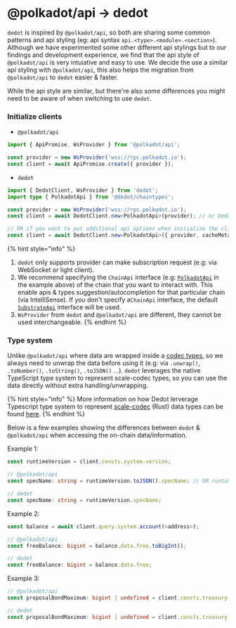 # @polkadot/api -> dedot

`dedot` is inspired by `@polkadot/api`, so both are sharing some common patterns and api styling (eg: api syntax `api.<type>.<module>.<section>`). Although we have experimented some other different api stylings but to our findings and development experience, we find that the api style of `@polkadot/api` is very intuiative and easy to use. We decide the use a similar api styling with `@polkadot/api`, this also helps the migration from `@polkadot/api` to `dedot` easier & faster.

While the api style are similar, but there're also some differences you might need to be aware of when switching to use `dedot`.

### Initialize clients

* `@polkadot/api`

```typescript
import { ApiPromise, WsProvider } from '@polkadot/api';

const provider = new WsProvider('wss://rpc.polkadot.io');
const client = await ApiPromise.create({ provider });
```

* `dedot`

```typescript
import { DedotClient, WsProvider } from 'dedot';
import type { PolkadotApi } from '@dedot/chaintypes';

const provider = new WsProvider('wss://rpc.polkadot.io');
const client = await DedotClient.new<PolkadotApi>(provider); // or DedotClient.create(...) if you prefer

// OR if you want to put additional api options when initialize the client
const client = await DedotClient.new<PolkadotApi>({ provider, cacheMetadata: true });
```

{% hint style="info" %}
1. `dedot` only supports provider can make subscription request (e.g: via WebSocket or light client).&#x20;
2. We recommend specifying the `ChainApi` interface (e.g: [`PolkadotApi`](https://github.com/dedotdev/chaintypes/blob/main/packages/chaintypes/src/polkadot/index.d.ts) in the example above) of the chain that you want to interact with. This enable apis & types suggestion/autocompletion for that particular chain (via IntelliSense). If you don't specify a`ChainApi` interface, the default [`SubstrateApi`](https://github.com/dedotdev/dedot/blob/a762faf8f6af40d3e4ef163bd538b270a5ca31e8/packages/chaintypes/src/substrate/index.d.ts) interface will be used.
3. `WsProvider` from `dedot` and `@polkadot/api` are different, they cannot be used interchangeable.
{% endhint %}

### Type system

Unlike `@polkadot/api` where data are wrapped inside a [codec types](https://polkadot.js.org/docs/api/start/types.basics), so we always need to unwrap the data before using it (e.g: via `.unwrap()`, `.toNumber()`, `.toString()`, `.toJSON()` ...). `dedot` leverages the native TypeScript type system to represent scale-codec types, so you can use the data directly without extra handling/unwrapping.

{% hint style="info" %}
More information on how Dedot lerverage Typescript type system to represent [scale-codec](https://docs.substrate.io/reference/scale-codec/) (Rust) data types can be found [here](../type-system.md).
{% endhint %}

Below is a few examples showing the differences between `dedot` & `@polkadot/api` when accessing the on-chain data/information.

Example 1:

```typescript
const runtimeVersion = client.consts.system.version;

// @polkadot/api
const specName: string = runtimeVersion.toJSON().specName; // OR runtimeVersion.specName.toString()

// dedot
const specName: string = runtimeVersion.specName;
```

Example 2:

```typescript
const balance = await client.query.system.account(<address>);

// @polkadot/api
const freeBalance: bigint = balance.data.free.toBigInt();

// dedot
const freeBalance: bigint = balance.data.free;
```

Example 3:

```typescript
// @polkadot/api
const proposalBondMaximum: bigint | undefined = client.consts.treasury.proposalBondMaximum.unwrapOr(undefined)?.toBigInt();

// dedot
const proposalBondMaximum: bigint | undefined = client.consts.treasury.proposalBondMaximum;
```

